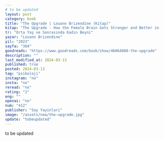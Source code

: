 ```yaml
---
# to be updated
layout: post
category: book
title: "The Upgrade | Louann Brizendine (Kitap)"
kitap: "The Upgrade - How the Female Brain Gets Stronger and Better in Midlife and Beyond"
tr: "Orta Yaş ve Sonrasında Kadın Beyni"
yazar: "Louann Brizendine"
yil: "2023"
sayfa: "384"
goodreads: "https://www.goodreads.com/book/show/46064088-the-upgrade"
description: ""
last_modified_at: 2024-03-13
published: true
posted: 2024-03-13
tag: "psikoloji"
instagram: "no"
insta: "no"
reread: "no"
rating: "2"
eng: ""
openai: "no"
num: "412"
publisher: "Say Yayinlari"
image: "/assets/new/the-upgrade.jpg"
update: "tobeupdated"
---
```


to be updated
